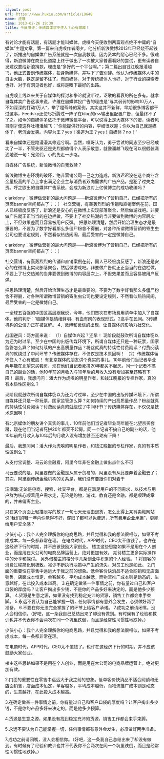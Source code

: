 ```yaml
---
layout: post
url: https://www.huxiu.com/article/10648
name: 虎嗅
time: 2013-02-26 19:39
title: 今日嗅评：传统媒体留不住人？心有戚戚！
---
```

有讨论才能有话题，有话题才能叫媒体，虎嗅今天便收到两篇观点绝不中庸的“自媒体”主题文章。第一篇来自虎嗅作者阑夕，他分析新浪微博2013年已经烧不起钱了，新推出的自媒体广告系统就是一次自我救赎，因为资本的耐心已经不多。很难得，新浪微博在商业化道路上终于做出了一次被大家普遍看好的尝试，更有读者自发建议要给新浪捐款，理由是“多好的一个平台啊。”；第二篇出自钱江晚报潘越飞，他正式告别传统媒体，投身新媒体，并写下了告别辞。他认为传统媒体人中的自由大脑，铁定是留不住了。而自媒体，对于传统媒体人也好、对于行业的探索者也好、对于有洞见者也好，或将是眼下最好的出路。

自虎嗅上线以来关于自媒体的探讨和争论就没断过，讴歌的看衰的所在多有。就拿自媒体卖广告这事来说，许维在自媒体投广告的理由是”与其弱弱的影响10万人，不如深深的打动1万人“，举了程苓峰的案例，其实这并不新鲜，早期很多博客都干过这事，Feedsky还使尽折腾过一阵子在blog的rss输出里配置广告，但最终不了了之。如今的自媒体多依托于微博微信平台，可以说得上是大媒体下的蛋，读者风哥刚才便这样吐槽潘越飞：”你能提供好的内容，李岷很欢迎；你以为自己就是媒体了，老沉会发笑。内容为王？yes！渠道为王？yes！自媒体？no！“

看来自媒体还是路漫漫其修远兮啊。当然，嗅哥认为，勇于尝试的同志至少已经成功了一半，不管先驱还是先烈都值得个人表示敬意，就像潘越飞现在可以很假装潇洒地说一句：兄弟们，小的先走一步咯。

自媒体广告系统，新浪微博的自我救赎？

新浪微博生态环境的破坏，绝非营销公司一己之力造成，新浪迟迟没在这个商业含金量极高的平台上拿出满足企业主与消费者双向需求的广告产品，是犯了过失之责。呼之欲出的自媒体广告系统，会成为新浪对上亿微博主的成功收编吗？

clarkdony：微博做营销的最大问题是——新浪微博为了营销自己，已经把所有的页面banner空间都占了：：） 社交营销，有轰轰烈烈的传销和直销案例在前，国人已经极度反感了，新浪还是安心的在微博上实现部落聚合，然后做游戏吧。非要做广告就正正当当的在边栏做，不要上了社交热潮的当非要做到微博的内容层次上，不但效果差而且容易被用户反弹。 把思路理清楚，然后开始治理生态才是最重要的，不要为了数字好看那么多僵尸粉舍不得删，对各种所谓微博营销的寄生虫公司也要设定规则，不然看似热热闹闹，最后受害的一定是微博自己。

clarkdony：微博做营销的最大问题是——新浪微博为了营销自己，已经把所有的页面banner空间都占了：：）

社交营销，有轰轰烈烈的传销和直销案例在前，国人已经极度反感了，新浪还是安心的在微博上实现部落聚合，然后做游戏吧。非要做广告就正正当当的在边栏做，不要上了社交热潮的当非要做到微博的内容层次上，不但效果差而且容易被用户反弹。

把思路理清楚，然后开始治理生态才是最重要的，不要为了数字好看那么多僵尸粉舍不得删，对各种所谓微博营销的寄生虫公司也要设定规则，不然看似热热闹闹，最后受害的一定是微博自己。

一全球五百强的中国区高层跟我说，今年，他们首次在市场费用清单中加入了自媒体。他的判断：1自媒体是情绪鲜明、有血有肉的表现形式。2高手在民间。3传媒机构的公信力正在被瓦解。 4、微博和微信的出现，让自媒体的影响力社交化。

战国逆风：两方面来说： （1）自媒体兴起？还早！ 现阶段就鼓吹所谓自媒体窃以为还为时过早，至少在中国的出版传媒环境下，所谓自媒体还只是一种玩票，国家监管怎么算？如何持续的产出高质量作品？粉丝就真的持续性付费阅读？付费阅读真的就绕过了中间环节？传统媒体存在，不仅仅是技术原因啊！ （2）传统媒体留不住人？心有戚戚！ 有北京媒体的朋友讲个真实的事儿，10年前他们当记者毕业两年能在北望京买套房，现在他们当记者死拼20年都买不起房。同一个记者不搞自己的副业的话，他10年前的月收入与10年后的月收入没有增加甚至还略有下降！ 最后，我想问问：潘大作为虎嗅的明星作者，和钱江晚报的专栏作家，真的有本质性区别么？

现阶段就鼓吹所谓自媒体窃以为还为时过早，至少在中国的出版传媒环境下，所谓自媒体还只是一种玩票，国家监管怎么算？如何持续的产出高质量作品？粉丝就真的持续性付费阅读？付费阅读真的就绕过了中间环节？传统媒体存在，不仅仅是技术原因啊！

有北京媒体的朋友讲个真实的事儿，10年前他们当记者毕业两年能在北望京买套房，现在他们当记者死拼20年都买不起房。同一个记者不搞自己的副业的话，他10年前的月收入与10年后的月收入没有增加甚至还略有下降！

最后，我想问问：潘大作为虎嗅的明星作者，和钱江晚报的专栏作家，真的有本质性区别么？

从支付宝调整、马云论金融看，阿里今年非在金融上做出点什么不可

马云要说的是，阿里要做的金融是从属于贸易的，阿里没有从此要奔着金融去了；其次，阿里跟传统金融机构的关系是，我们没有要跟你们对着干

汪潮涌:无论是电商，搜索，社交平台，都是在满足用户的不同需求，以技术与用户群为核心顺着用户需求走，无论是购物，游戏，教育还是金融，都是顺理成章的，并未偏离主业。

只在某个页面上轻描淡写的放了一句七天无理由退货，怎么比得上某裤卖鞋网站说“我们的鞋一年内你觉得不好，穿旧了都可以免费退，所有费用企业承担”，更能给用户安全感？

少侠小心：我个人完全理解你的电商思路，并且觉得和我的想法很相似，如果不考虑成本，每一条都非常在理。 在电商时代，APP时代，CEO太不值钱了。也许在这经济下行的时期，并不应该鼓励大家创业。 楼主这些思路如果不是用在个人创业，而是用在大公司的电商品牌运营上，绝对更加有效。 期待楼主更多实际操作中的分享和探讨。 另外借楼主的楼分享几条创业中积累的个人经验。 1.将顾客的消费过程简化到极致。减少不断执行决策中产生的流失。对员工也是如此。 2.门面的重要性在零售中远远大于我之前的想象。低单客价快消品不适合网销和无店面销售，店面成本恒定，单客越多，平均成本越低，而物流推广成本则是动态的，生意越好，在此投入成本越高。 3.在确定做某一件事情之前，你有量过自己和客户口袋的厚度吗？让客户掏出多少钱，不是你的产品多好来决定的，而是他多少预算。 4.货源是生意之源，如果没有找到稳定充沛的货源，销售工作都会束手束脚。 5.永远不要认为自己能掌握一切，任何事情都有意外会发生，必须做好两手准备。 6.不要在你无法完全掌握了的环节上给客户承诺。 7.成功之前请闭嘴，没人会相信你。（好吧，这一条我自己总结出来了却没有做到。有时候有了经验和教训也并不代表你不会两次在同一个坑里跌倒，而且是经常性习惯性地跌掉。）

少侠小心：我个人完全理解你的电商思路，并且觉得和我的想法很相似，如果不考虑成本，每一条都非常在理。

在电商时代，APP时代，CEO太不值钱了。也许在这经济下行的时期，并不应该鼓励大家创业。

楼主这些思路如果不是用在个人创业，而是用在大公司的电商品牌运营上，绝对更加有效。

2.门面的重要性在零售中远远大于我之前的想象。低单客价快消品不适合网销和无店面销售，店面成本恒定，单客越多，平均成本越低，而物流推广成本则是动态的，生意越好，在此投入成本越高。

3.在确定做某一件事情之前，你有量过自己和客户口袋的厚度吗？让客户掏出多少钱，不是你的产品多好来决定的，而是他多少预算。

4.货源是生意之源，如果没有找到稳定充沛的货源，销售工作都会束手束脚。

5.永远不要认为自己能掌握一切，任何事情都有意外会发生，必须做好两手准备。

7.成功之前请闭嘴，没人会相信你。（好吧，这一条我自己总结出来了却没有做到。有时候有了经验和教训也并不代表你不会两次在同一个坑里跌倒，而且是经常性习惯性地跌掉。）

